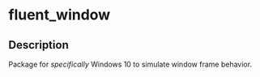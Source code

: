 # fluent_window

## Description
Package for *specifically* Windows 10 to simulate window frame behavior.
